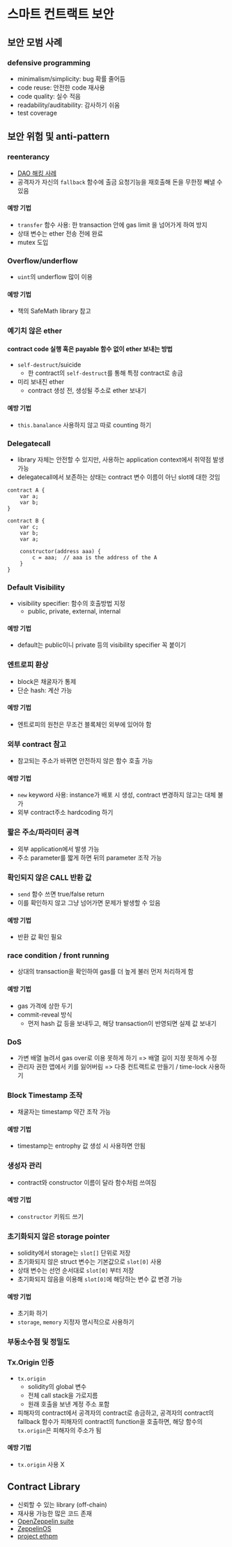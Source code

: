 # 스마트 컨트랙트 보안

## 보안 모범 사례

### defensive programming

- minimalism/simplicity: bug 확률 줄어듬
- code reuse: 안전한 code 재사용
- code quality: 실수 적음
- readability/auditability: 감사하기 쉬움
- test coverage

## 보안 위험 및 anti-pattern

### reenterancy

- [DAO 해킹 사례](https://en.wikipedia.org/wiki/The_DAO_(organization))
- 공격자가 자신의 `fallback` 함수에 출금 요청기능을 재호출해 돈을 무한정 빼낼 수 있음

#### 예방 기법

- `transfer` 함수 사용: 한 transaction 안에 gas limit 을 넘어가게 하여 방지
- 상태 변수는 ether 전송 전에 완료
- mutex 도입

### Overflow/underflow

- `uint`의 underflow 많이 이용

#### 예방 기법

- 책의 SafeMath library 참고

### 예기치 않은 ether

#### contract code 실행 혹은 payable 함수 없이 ether 보내는 방법

- `self-destruct`/suicide
  - 한 contract의 `self-destruct`를 통해 특정 contract로 송금
- 미리 보내진 ether
  - contract 생성 전, 생성될 주소로 ether 보내기

#### 예방 기법

- `this.banalance` 사용하지 않고 따로 counting 하기


### Delegatecall

- library 자체는 안전할 수 있지만, 사용하는 application context에서 취약점 발생 가능
- delegatecall에서 보존하는 상태는 contract 변수 이름이 아닌 slot에 대한 것임

```solidity
contract A {
    var a;
    var b;
}

contract B {
    var c;
    var b;
    var a;

    constructor(address aaa) {
        c = aaa;  // aaa is the address of the A
    }
}
```

### Default Visibility

- visibility specifier: 함수의 호출방법 지정
  - public, private, external, internal
  
#### 예방 기법

- default는 public이니 private 등의 visibility specifier 꼭 붙이기

### 엔트로피 환상

- block은 채굴자가 통제
- 단순 hash: 계산 가능

#### 예방 기법

- 엔트로피의 원천은 무조건 블록체인 외부에 있어야 함

### 외부 contract 참고

- 참고되는 주소가 바뀌면 안전하지 않은 함수 호출 가능

#### 예방 기법

- `new` keyword 사용: instance가 배포 시 생성, contract 변경하지 않고는 대체 불가
- 외부 contract주소 hardcoding 하기

### 짧은 주소/파라미터 공격

- 외부 application에서 발생 가능
- 주소 parameter를 짧게 하면 뒤의 parameter 조작 가능

### 확인되지 않은 CALL 반환 값

- `send` 함수 쓰면 true/false return
- 이를 확인하지 않고 그냥 넘어가면 문제가 발생할 수 있음

#### 예방 기법

- 반환 값 확인 필요

### race condition / front running

- 상대의 transaction을 확인하여 gas를 더 높게 불러 먼저 처리하게 함

#### 예방 기법

- gas 가격에 상한 두기
- commit-reveal 방식
  - 먼저 hash 값 등을 보내두고, 해당 transaction이 반영되면 실제 값 보내기

### DoS

- 가변 배열 늘려서 gas over로 이용 못하게 하기 => 배열 길이 지정 못하게 수정
- 관리자 권한 앱에서 키를 잃어버림 => 다중 컨트랙트로 만들기 / time-lock 사용하기
  
### Block Timestamp 조작

- 채굴자는 timestamp 약간 조작 가능

#### 예방 기법

- timestamp는 entrophy 값 생성 시 사용하면 안됨

### 생성자 관리

- contract와 constructor 이름이 달라 함수처럼 쓰여짐

#### 예방 기법

- `constructor` 키워드 쓰기

### 초기화되지 않은 storage pointer

- solidity에서 storage는 `slot[]` 단위로 저장
- 초기화되지 않은 struct 변수는 기본값으로 `slot[0]` 사용
- 상태 변수는 선언 순서대로 `slot[0]` 부터 저장
- 초기화되지 않음을 이용해 `slot[0]`에 해당하는 변수 값 변경 가능

#### 예방 기법

- 초기화 하기
- `storage`, `memory` 지정자 명시적으로 사용하기

### 부동소수점 및 정밀도

### Tx.Origin 인증

- `tx.origin`
  - solidity의 global 변수
  - 전체 call stack을 가로지름
  - 원래 호출을 보낸 계정 주소 포함
- 피해자의 contract에서 공격자의 contract로 송금하고, 공격자의 contract의 fallback 함수가 피해자의 contract의 function을 호출하면, 해당 함수의 `tx.origin`은 피해자의 주소가 됨

#### 예방 기법

- `tx.origin` 사용 X

## Contract Library

- 신뢰할 수 있는 library (off-chain)
- 재사용 가능한 많은 코드 존재
- [OpenZeppelin suite](https://openzepplein.org/)
- [ZeppelinOS](https://zeppelinos.org/)
- [project ethpm](https://www.ethpm.com/)